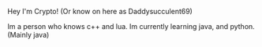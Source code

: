 Hey I'm Crypto! (Or know on here as Daddysucculent69) 

Im a person who knows c++ and lua.
Im currently learning java, and python. (Mainly java)

